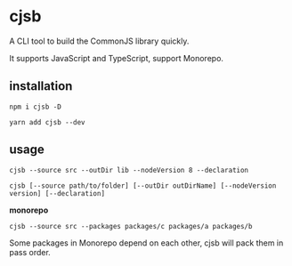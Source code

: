# cjsb

A CLI tool to build the CommonJS library quickly.

It supports JavaScript and TypeScript, support Monorepo.

## installation

```shell
npm i cjsb -D
```

```shell
yarn add cjsb --dev
```

## usage

```shell
cjsb --source src --outDir lib --nodeVersion 8 --declaration

cjsb [--source path/to/folder] [--outDir outDirName] [--nodeVersion version] [--declaration]
```

**monorepo**

```shell
cjsb --source src --packages packages/c packages/a packages/b
```

Some packages in Monorepo depend on each other, cjsb will pack them in pass order.
